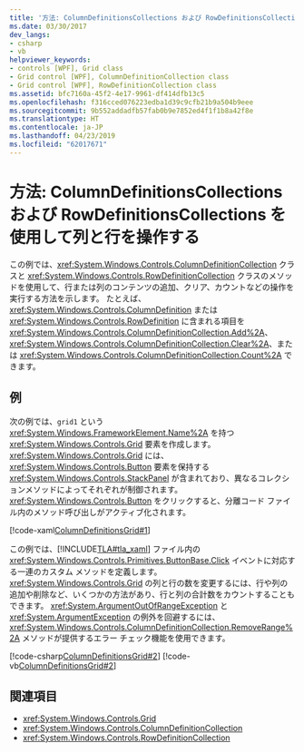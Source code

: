 ```yaml
---
title: '方法: ColumnDefinitionsCollections および RowDefinitionsCollections を使用して列と行を操作する'
ms.date: 03/30/2017
dev_langs:
- csharp
- vb
helpviewer_keywords:
- controls [WPF], Grid class
- Grid control [WPF], ColumnDefinitionCollection class
- Grid control [WPF], RowDefinitionCollection class
ms.assetid: bfc7160a-45f2-4e17-9961-df414dfb13c5
ms.openlocfilehash: f316cced076223edba1d39c9cfb21b9a504b9eee
ms.sourcegitcommit: 9b552addadfb57fab0b9e7852ed4f1f1b8a42f8e
ms.translationtype: HT
ms.contentlocale: ja-JP
ms.lasthandoff: 04/23/2019
ms.locfileid: "62017671"
---
```

# <a name="how-to-manipulate-columns-and-rows-by-using-columndefinitionscollections-and-rowdefinitionscollections"></a>方法: ColumnDefinitionsCollections および RowDefinitionsCollections を使用して列と行を操作する
この例では、<xref:System.Windows.Controls.ColumnDefinitionCollection> クラスと <xref:System.Windows.Controls.RowDefinitionCollection> クラスのメソッドを使用して、行または列のコンテンツの追加、クリア、カウントなどの操作を実行する方法を示します。 たとえば、<xref:System.Windows.Controls.ColumnDefinition> または <xref:System.Windows.Controls.RowDefinition> に含まれる項目を <xref:System.Windows.Controls.ColumnDefinitionCollection.Add%2A>、<xref:System.Windows.Controls.ColumnDefinitionCollection.Clear%2A>、または <xref:System.Windows.Controls.ColumnDefinitionCollection.Count%2A> できます。  
  
## <a name="example"></a>例  
 次の例では、`grid1` という <xref:System.Windows.FrameworkElement.Name%2A> を持つ <xref:System.Windows.Controls.Grid> 要素を作成します。 <xref:System.Windows.Controls.Grid> には、<xref:System.Windows.Controls.Button> 要素を保持する <xref:System.Windows.Controls.StackPanel> が含まれており、異なるコレクションメソッドによってそれぞれが制御されます。 <xref:System.Windows.Controls.Button> をクリックすると、分離コード ファイル内のメソッド呼び出しがアクティブ化されます。  
  
 [!code-xaml[ColumnDefinitionsGrid#1](~/samples/snippets/csharp/VS_Snippets_Wpf/ColumnDefinitionsGrid/CSharp/Window1.xaml#1)]  
  
 この例では、[!INCLUDE[TLA#tla_xaml](../../../../includes/tlasharptla-xaml-md.md)] ファイル内の <xref:System.Windows.Controls.Primitives.ButtonBase.Click> イベントに対応する一連のカスタム メソッドを定義します。 <xref:System.Windows.Controls.Grid> の列と行の数を変更するには、行や列の追加や削除など、いくつかの方法があり、行と列の合計数をカウントすることもできます。 <xref:System.ArgumentOutOfRangeException> と <xref:System.ArgumentException> の例外を回避するには、<xref:System.Windows.Controls.ColumnDefinitionCollection.RemoveRange%2A> メソッドが提供するエラー チェック機能を使用できます。  
  
 [!code-csharp[ColumnDefinitionsGrid#2](~/samples/snippets/csharp/VS_Snippets_Wpf/ColumnDefinitionsGrid/CSharp/Window1.xaml.cs#2)]
 [!code-vb[ColumnDefinitionsGrid#2](~/samples/snippets/visualbasic/VS_Snippets_Wpf/ColumnDefinitionsGrid/VisualBasic/Window1.xaml.vb#2)]  
  
## <a name="see-also"></a>関連項目

- <xref:System.Windows.Controls.Grid>
- <xref:System.Windows.Controls.ColumnDefinitionCollection>
- <xref:System.Windows.Controls.RowDefinitionCollection>
